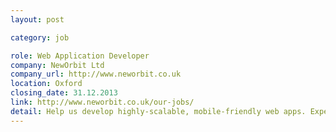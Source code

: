 ```yaml
---
layout: post

category: job

role: Web Application Developer
company: NewOrbit Ltd
company_url: http://www.neworbit.co.uk
location: Oxford
closing_date: 31.12.2013
link: http://www.neworbit.co.uk/our-jobs/
detail: Help us develop highly-scalable, mobile-friendly web apps. Experience of ASP.Net MVC, C#, Microsoft Azure, Knockoutjs, Angularjs and Zurb is advantageous. But, skills can be taught. What is non-negotiable is a passion for technology and for building great user experiences.
---
```

